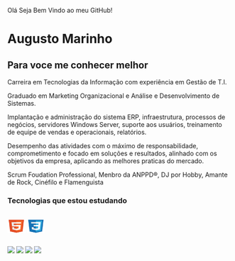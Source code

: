 Olá Seja Bem Vindo ao meu GitHub! 
<h1>Augusto Marinho</h1>
<h2>
Para voce me conhecer melhor</h2> 
<p>Carreira em Tecnologias da Informação com experiência em Gestão de T.I.

Graduado em Marketing Organizacional e Análise e Desenvolvimento de Sistemas.

Implantação e administração do sistema ERP, infraestrutura, processos de negócios, servidores Windows Server, suporte aos usuários, treinamento de equipe de vendas e operacionais, relatórios.

Desempenho das atividades com o máximo de responsabilidade, comprometimento e focado em soluções e resultados, alinhado com os objetivos da empresa, aplicando as melhores praticas do mercado.

Scrum Foudation Professional, Menbro da ANPPD®, DJ por Hobby, Amante de Rock, Cinéfilo e Flamenguista </p>

<h3> Tecnologias que estou estudando</h3>

<div style="display: inline_block"><br>
  <img align="center" alt="Rafa-HTML" height="30" width="40" src="https://raw.githubusercontent.com/devicons/devicon/master/icons/html5/html5-original.svg">
  <img align="center" alt="Rafa-CSS" height="30" width="40" src="https://raw.githubusercontent.com/devicons/devicon/master/icons/css3/css3-original.svg">
  
</div>

 ##
 
<div> 
 <a href="https://www.instagram.com/augusto.c.marinho" target="_blank"><img src="https://img.shields.io/badge/-Instagram-%23E4405F?style=for-the-badge&logo=instagram&logoColor=white" target="_blank"></a>
  <a href="https://discord.gg/wagxzStdcR" target="_blank"><img src="https://img.shields.io/badge/Discord-7289DA?style=for-the-badge&logo=discord&logoColor=white" target="_blank"></a> 
  <a href = "mailto:augustodjmix@hotmail.com"><img src="https://img.shields.io/badge/-Gmail-%23333?style=for-the-badge&logo=gmail&logoColor=white" target="_blank"></a>
  <a href="https://www.linkedin.com/in/augustomarinho2/" target="_blank"><img src="https://img.shields.io/badge/-LinkedIn-%230077B5?style=for-the-badge&logo=linkedin&logoColor=white" target="_blank"></a> 
  
</div>
 




